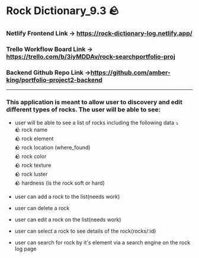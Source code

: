# Rock Dictionary_9.3 🪨

### <strong>Netlify Frontend Link</strong> -> https://rock-dictionary-log.netlify.app/

<!-- ### <strong>Render Backend Link</strong> -> https://portfolio-project2-backend.onrender.com RENDER MINUTE LIMIT REACHED< DEPLOY SITE NEVER WORKED-->

### <strong>Trello Workflow Board Link</strong> -> https://trello.com/b/3iyMDDAv/rock-searchportfolio-proj

### <strong>Backend Github Repo Link</strong> ->https://github.com/amber-king/portfolio-project2-backend

<hr>

### This application is meant to allow user to discovery and edit different types of rocks. The user will be able to see:

- user will be able to see a list of rocks including the following data ⤵️
  <br>
  🪨 rock name
  <br>
  🪨 rock element
  <br>
  🪨 rock location (where_found)
  <br>
  🪨 rock color
  <br>
  🪨 rock texture
  <br>
  🪨 rock luster
  <br>
  🪨 hardness (is the rock soft or hard)
  <br>

- user can add a rock to the list(needs work)
- user can delete a rock
- user can edit a rock on the list(needs work)
- user can select a rock to see details of the rock(rocks/:id)
- user can search for rock by it's element via a search engine on the rock log page

<!-- # Getting Started with Create React App

This project was bootstrapped with [Create React App](https://github.com/facebook/create-react-app).

## Available Scripts

In the project directory, you can run:

### `npm start`

Runs the app in the development mode.\
Open [http://localhost:3000](http://localhost:3000) to view it in your browser.

The page will reload when you make changes.\
You may also see any lint errors in the console.

### `npm test`

Launches the test runner in the interactive watch mode.\
See the section about [running tests](https://facebook.github.io/create-react-app/docs/running-tests) for more information.

### `npm run build`

Builds the app for production to the `build` folder.\
It correctly bundles React in production mode and optimizes the build for the best performance.

The build is minified and the filenames include the hashes.\
Your app is ready to be deployed!

See the section about [deployment](https://facebook.github.io/create-react-app/docs/deployment) for more information.

### `npm run eject`

**Note: this is a one-way operation. Once you `eject`, you can't go back!**

If you aren't satisfied with the build tool and configuration choices, you can `eject` at any time. This command will remove the single build dependency from your project.

Instead, it will copy all the configuration files and the transitive dependencies (webpack, Babel, ESLint, etc) right into your project so you have full control over them. All of the commands except `eject` will still work, but they will point to the copied scripts so you can tweak them. At this point you're on your own.

You don't have to ever use `eject`. The curated feature set is suitable for small and middle deployments, and you shouldn't feel obligated to use this feature. However we understand that this tool wouldn't be useful if you couldn't customize it when you are ready for it.

## Learn More

You can learn more in the [Create React App documentation](https://facebook.github.io/create-react-app/docs/getting-started).

To learn React, check out the [React documentation](https://reactjs.org/).

### Code Splitting

This section has moved here: [https://facebook.github.io/create-react-app/docs/code-splitting](https://facebook.github.io/create-react-app/docs/code-splitting)

### Analyzing the Bundle Size

This section has moved here: [https://facebook.github.io/create-react-app/docs/analyzing-the-bundle-size](https://facebook.github.io/create-react-app/docs/analyzing-the-bundle-size)

### Making a Progressive Web App

This section has moved here: [https://facebook.github.io/create-react-app/docs/making-a-progressive-web-app](https://facebook.github.io/create-react-app/docs/making-a-progressive-web-app)

### Advanced Configuration

This section has moved here: [https://facebook.github.io/create-react-app/docs/advanced-configuration](https://facebook.github.io/create-react-app/docs/advanced-configuration)

### Deployment

This section has moved here: [https://facebook.github.io/create-react-app/docs/deployment](https://facebook.github.io/create-react-app/docs/deployment)

### `npm run build` fails to minify

This section has moved here: [https://facebook.github.io/create-react-app/docs/troubleshooting#npm-run-build-fails-to-minify](https://facebook.github.io/create-react-app/docs/troubleshooting#npm-run-build-fails-to-minify) -->
